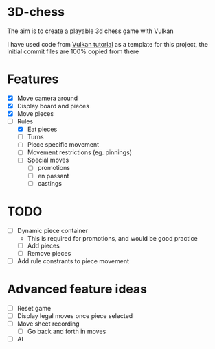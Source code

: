 # 3D-chess
The aim is to create a playable 3d chess game with Vulkan

I have used code from [Vulkan tutorial](https://vulkan-tutorial.com/Introduction) as a template for this project, the initial commit files are 100% copied from there

# Features

- [x] Move camera around
- [x] Display board and pieces
- [x] Move pieces
- [ ] Rules
  - [x] Eat pieces
  - [ ] Turns
  - [ ] Piece specific movement
  - [ ] Movement restrictions (eg. pinnings)
  - [ ] Special moves
    - [ ] promotions
    - [ ] en passant
    - [ ] castings

# TODO
- [ ] Dynamic piece container
  - This is required for promotions, and would be good practice
  - [ ] Add pieces
  - [ ] Remove pieces
- [ ] Add rule constrants to piece movement

# Advanced feature ideas
- [ ] Reset game
- [ ] Display legal moves once piece selected
- [ ] Move sheet recording
  - [ ] Go back and forth in moves
- [ ] AI
